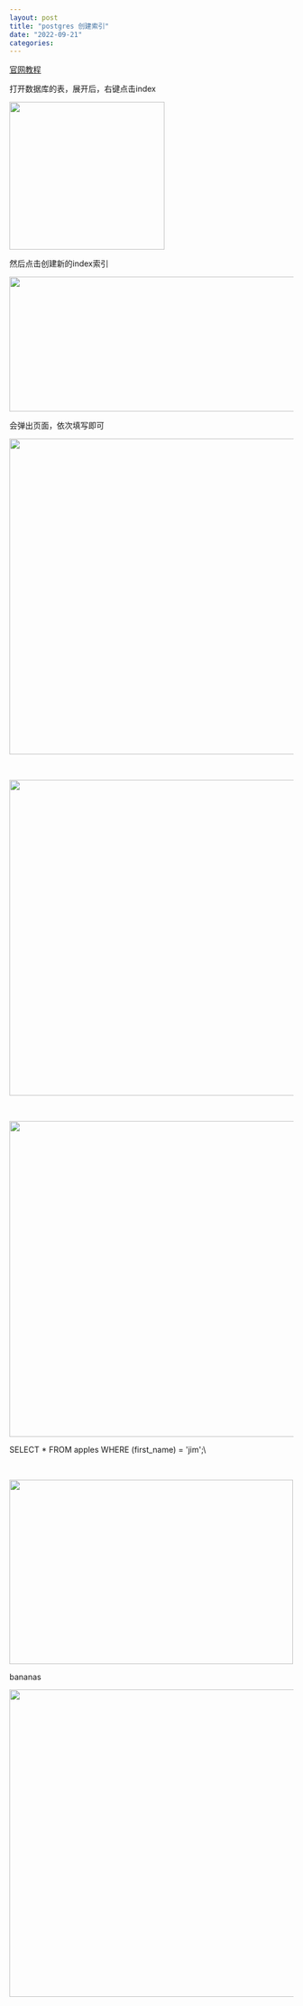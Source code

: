 ```yaml
---
layout: post
title: "postgres 创建索引"
date: "2022-09-21"
categories: 
---
```

<p><a href="http://127.0.0.1:35907/help/help/index_dialog.html">官网教程</a></p>

<p>打开数据库的表，展开后，右键点击index</p>

<p><img height="262" src="/uploads/ckeditor/pictures/448/image-20220921102111-1.png" width="275" /></p>

<p>然后点击创建新的index索引</p>

<p><img height="239" src="/uploads/ckeditor/pictures/449/image-20220921102226-2.png" width="521" /></p>

<p>会弹出页面，依次填写即可</p>

<p><img height="560" src="/uploads/ckeditor/pictures/435/image-20220921093255-1.png" width="718" /></p>

<p>&nbsp;</p>

<p><img height="560" src="/uploads/ckeditor/pictures/436/image-20220921093310-2.png" width="718" /></p>

<p>&nbsp;</p>

<p><img height="560" src="/uploads/ckeditor/pictures/437/image-20220921093318-3.png" width="718" /></p>

<p>SELECT * FROM apples WHERE (first_name) = &#39;jim&#39;;\</p>

<p>&nbsp;</p>

<p><img height="327" src="/uploads/ckeditor/pictures/438/image-20220921093830-4.png" width="503" /></p>

<p>bananas</p>

<p><img height="545" src="/uploads/ckeditor/pictures/440/image-20220921094202-5.png" width="703" /></p>

